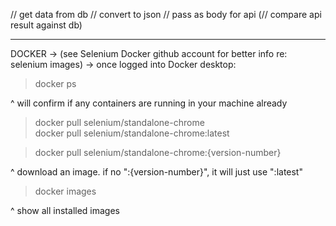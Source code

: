 // get data from db
// convert to json
// pass as body for api
(// compare api result against db)

----------------
DOCKER
-> (see Selenium Docker github account for better info re: selenium images)
-> once logged into Docker desktop:

> docker ps

^ will confirm if any containers are running in your machine already

> docker pull selenium/standalone-chrome\
> docker pull selenium/standalone-chrome:latest

> docker pull selenium/standalone-chrome:{version-number}

^ download an image.  if no ":{version-number}", it will just use ":latest"

> docker images

^ show all installed images